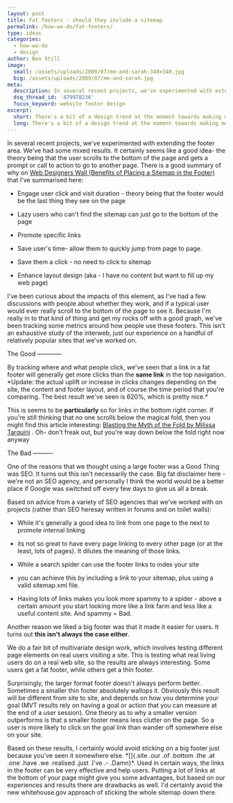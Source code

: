 ```yaml
---
layout: post
title: Fat footers - should they include a sitemap
permalink: /how-we-do/fat-footers/
type: ideas
categories:
  - how-we-do
  - design
author: Ben Still
image:
  small: /assets/uploads/2009/07/me-and-sarah-340x340.jpg
  big: /assets/uploads/2009/07/me-and-sarah.jpg
meta:
  description: In several recent projects, we've experimented with extending the footer area. We've had some mixed results.
  dsq_thread_id: '479978236'
  focus_keyword: website footer design
excerpt:
  short: There's a bit of a design trend at the moment towards making more of the footer area at the bottom of your site.
  long: There's a bit of a design trend at the moment towards making more of the footer area at the bottom of your site. Rather than just having a few links and a copyright statement, some sites are starting to add more elements to their footer area as a way of helping users navigate.
---
```


In several recent projects, we've experimented with extending the
footer
area. We've had some mixed results. It certainly seems like a good
idea-
the theory being that the user scrolls to the bottom of the page and
gets a prompt or call to action to go to another page. There is a good
summary of why on [Web Designers Wall (Benefits of Placing a Sitemap
in
the
Footer)](http://www.webdesignerwall.com/trends/modern-sitemap-and-footer/)
that I've summarised here:

- Engage user click and visit duration - theory being that the footer
would be the last thing they see on the page

<!-- -->
- Lazy users who can't find the sitemap can just go to the bottom of
the page

<!-- -->
- Promote specific links

<!-- -->
- Save user's time- allow them to quickly jump from page to page.

<!-- -->
- Save them a click - no need to click to sitemap

<!-- -->
- Enhance layout design (aka - I have no content but want to fill up
my web page)

I've been curious about the impacts of this element, as I've had a few
discussions with people about whether they work, and if a typical user
would ever really scroll to the bottom of the page to see it. Because
I'm really in to that kind of thing and get my rocks off with a good
graph, we've been tracking some metrics around how people use these
footers. This isn't an exhaustive study of the interweb, just our
experience on a handful of relatively popular sites that we've worked
on.

The Good
————

By tracking where and what people click, we've seen that a link in a
fat
footer will generally get more clicks than the **same link** in the
top
navigation. \*Update: the actual uplift or increase in clicks changes
depending on the site, the content and footer layout, and of course
the
time period that you're comparing. The best result we've seen is 620%,
which is pretty nice.\*

This is seems to be **particularly** so for links in the bottom right
corner. If you're still thinking that no one scrolls below the magical
fold, then you might find this article interesting: [Blasting the
Myth
of the Fold by Milissa
Tarquini](http://www.boxesandarrows.com/view/blasting-the-myth-of) .
Oh-
don't freak out, but you're way down below the fold right now anyway

The Bad
———-

One of the reasons that we thought using a large footer was a Good
Thing
was SEO. It turns out this isn't necessarily the case. Big fat
disclaimer here - we're not an SEO agency, and personally I think the
world would be a better place if Google was switched off every few
days
to give us all a break.

Based on advice from a variety of SEO agencies that we've worked with
on
projects (rather than SEO heresay written in forums and on toilet
walls):

- While it's generally a good idea to link from one page to the next
to promote internal linking

<!-- -->
- its not so great to have every page linking to every other page (or
at the least, lots of pages). It dilutes the meaning of those links.

<!-- -->
- While a search spider can use the footer links to index your site

<!-- -->
- you can achieve this by including a link to your sitemap, plus
using
a valid sitemap.xml file.

<!-- -->
- Having lots of links makes you look more spammy to a spider - above
a certain amount you start looking more like a link farm and less
like a useful content site. And spammy = Bad.

Another reason we liked a big footer was that it made it easier for
users. It turns out **this isn't always the case either**.

We do a fair bit of multivariate design work, which involves testing
different page elements on real users visiting a site. This is testing
what real living users do on a real web site, so the results are
always
interesting. Some users get a fat footer, while others get a thin
footer.

Surprisingly, the larger format footer doesn't always perform better.
Sometimes a smaller thin footer absolutely wallops it. Obviously this
result will be different from site to site, and depends on how you
determine your goal (MVT results rely on having a goal or action that
you can measure at the end of a user session). One theory as to why a
smaller version outperforms is that a smaller footer means less
clutter
on the page. So a user is more likely to click on the goal link than
wander off somewhere else on your site.

Based on these results, I certainly would avoid sticking on a big
footer
just because you've seen it somewhere else. \*[]{.site .our .of
.bottom
.the .at .one .have .we .realised .just .I've .- .Damn}\*. Used in
certain ways, the links in the footer can be very effective and help
users. Putting a lot of links at the bottom of your page might give
you
some advantages, but based on our experiences and results there are
drawbacks as well. I'd certainly avoid the new whitehouse.gov approach
of sticking the whole sitemap down there.

